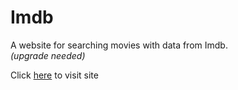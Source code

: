 # Imdb
A website for searching movies with data from Imdb.<br>
*(upgrade needed)*

Click [here](https://cs-imdb2.netlify.app/) to visit site
